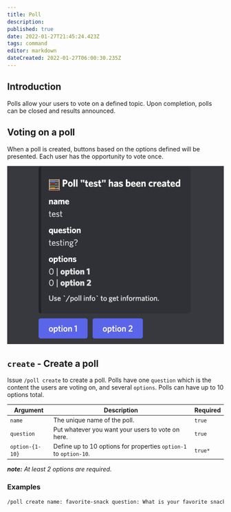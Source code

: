 ```yaml
---
title: Poll
description: 
published: true
date: 2022-01-27T21:45:24.423Z
tags: command
editor: markdown
dateCreated: 2022-01-27T06:00:30.235Z
---
```


## Introduction

Polls allow your users to vote on a defined topic. Upon completion, polls can be closed and results announced.

## Voting on a poll

When a poll is created, buttons based on the options defined will be presented. Each user has the opportunity to vote once. 

![screen_shot_2022-01-27_at_1.41.31_pm.png =50%x](/screen_shot_2022-01-27_at_1.41.31_pm.png)

## `create` - Create a poll

Issue `/poll create` to create a poll. Polls have one `question` which is the content the users are voting on, and several `options`. Polls can have up to 10 options total.


| Argument | Description | Required |
|----------|-------------|----------|
| `name` | The unique name of the poll. | `true` |
| `question` | Put whatever you want your users to vote on here. | `true` |
| `option-{1-10}` | Define up to 10 options for properties `option-1` to `option-10`. | `true*` |

***note:** At least 2 options are required.*

### Examples

``` bash
/poll create name: favorite-snack question: What is your favorite snack? option-1: chips option-2: ice cream
```

